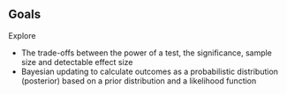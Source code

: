 ## Goals
Explore
- The trade-offs between the power of a test, the significance,
  sample size and detectable effect size
- Bayesian updating to calculate outcomes as a probabilistic distribution (posterior) 
  based on a prior distribution and a likelihood function
